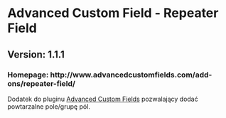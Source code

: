 <h1>Advanced Custom Field - Repeater Field</h1>
<h2>Version: 1.1.1</h2>
<h3>Homepage: http://www.advancedcustomfields.com/add-ons/repeater-field/</h3>

<p>
	Dodatek do pluginu <a href="http://www.advancedcustomfields.com/">Advanced Custom Fields</a> pozwalający dodać powtarzalne pole/grupę pól.
</p>
